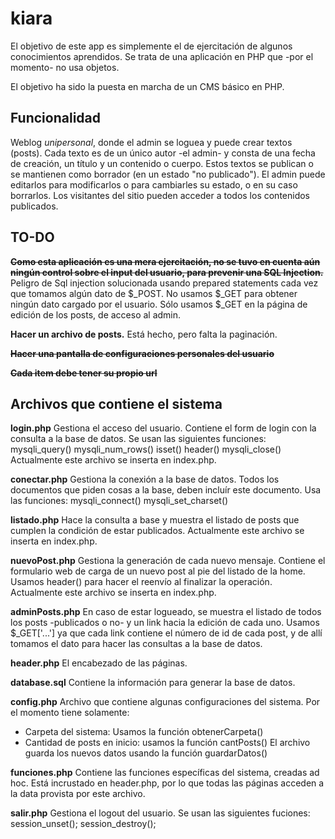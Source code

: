 kiara
=====

El objetivo de este app es simplemente el de ejercitación de algunos conocimientos aprendidos. Se trata de una aplicación en PHP que -por el momento- no usa objetos.

El objetivo ha sido la puesta en marcha de un CMS básico en PHP.

Funcionalidad
-------------
Weblog *unipersonal*, donde el admin se loguea y puede crear textos (posts).
Cada texto es de un único autor -el admin- y consta de una fecha de creación, un título y un contenido o cuerpo.
Estos textos se publican o se mantienen como borrador (en un estado "no publicado").
El admin puede editarlos para modificarlos o para cambiarles su estado, o en su caso borrarlos.
Los visitantes del sitio pueden acceder a todos los contenidos publicados.

TO-DO
-----
**~~Como esta aplicación es una mera ejercitación, no se tuvo en cuenta aún ningún control sobre el input del usuario, para prevenir una SQL Injection.~~** 
Peligro de Sql injection solucionada usando prepared statements cada vez que tomamos algún dato de $_POST. No usamos $_GET para obtener ningún dato cargado por el usuario. Sólo usamos $_GET en la página de edición de los posts, de acceso al admin.

**Hacer un archivo de posts.** Está hecho, pero falta la paginación.

**~~Hacer una pantalla de configuraciones personales del usuario~~**

**~~Cada item debe tener su propio url~~**

Archivos que contiene el sistema
--------------------------------

**login.php**
Gestiona el acceso del usuario. Contiene el form de login con la consulta a la base de datos. Se usan las siguientes funciones:
mysqli_query()
mysqli_num_rows()
isset()
header()
mysqli_close()
Actualmente este archivo se inserta en index.php.

**conectar.php**
Gestiona la conexión a la base de datos. Todos los documentos que piden cosas a la base, deben incluír este documento. Usa las funciones:
mysqli_connect()
mysqli_set_charset()

**listado.php**
Hace la consulta a base y muestra el listado de posts que cumplen la condición de estar publicados. 
Actualmente este archivo se inserta en index.php.

**nuevoPost.php**
Gestiona la generación de cada nuevo mensaje.
Contiene el formulario web de carga de un nuevo post al pie del listado de la home.
Usamos header() para hacer el reenvío al finalizar la operación.
Actualmente este archivo se inserta en index.php.

**adminPosts.php**
En caso de estar logueado, se muestra el listado de todos los posts -publicados o no- y un link hacia la edición de cada uno.
Usamos $_GET['...'] ya que cada link contiene el número de id de cada post, y de allí tomamos el dato para hacer las consultas a la base de datos.

**header.php**
El encabezado de las páginas.

**database.sql**
Contiene la información para generar la base de datos.

**config.php**
Archivo que contiene algunas configuraciones del sistema.
Por el momento tiene solamente:
- Carpeta del sistema: Usamos la función obtenerCarpeta()
- Cantidad de posts en inicio: usamos la función cantPosts()
El archivo guarda los nuevos datos usando la función guardarDatos()

**funciones.php**
Contiene las funciones específicas del sistema, creadas ad hoc.
Está incrustado en header.php, por lo que todas las páginas acceden a la data provista por este archivo.

**salir.php**
Gestiona el logout del usuario. Se usan las siguientes fuciones:
session_unset();
session_destroy();

